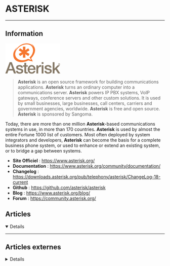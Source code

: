 # ASTERISK
---

## <i class="fa-solid fa-hashtag"></i> Information

![Logo](../../_media/apps/asterisk/asterisk_logo.png ':size=250 :no-zoom')


> <i class="fa-solid fa-quote-left"></i> **Asterisk** is an open source framework for building communications applications. **Asterisk** turns an ordinary computer into a communications server. **Asterisk** powers IP PBX systems, VoIP gateways, conference servers and other custom solutions. It is used by small businesses, large businesses, call centers, carriers and government agencies, worldwide. **Asterisk** is free and open source. **Asterisk** is sponsored by Sangoma.

Today, there are more than one million **Asterisk**-based communications systems in use, in more than 170 countries. **Asterisk** is used by almost the entire Fortune 1000 list of customers. Most often deployed by system integrators and developers, **Asterisk** can become the basis for a complete business phone system, or used to enhance or extend an existing system, or to bridge a gap between systems. <i class="fa-solid fa-quote-left fa-rotate-180"></i>

- <i class="fa-solid fa-globe"></i> **Site Officiel** : https://www.asterisk.org/
- <i class="fa-solid fa-book"></i> **Documentation** : https://www.asterisk.org/community/documentation/
- <i class="fa-solid fa-file-circle-question"></i> **Changelog** : https://downloads.asterisk.org/pub/telephony/asterisk/ChangeLog-18-current
- <i class="fa-brands fa-github"></i> **Github** : https://github.com/asterisk/asterisk
- <i class="fab fa-blogger-b"></i> **Blog** : https://www.asterisk.org/blog/
- <i class="fas fa-comments"></i> **Forum** : https://community.asterisk.org/

## <i class="fa-regular fa-newspaper"></i> Articles

<details open>

</details>

---

## <i class="fa-solid fa-glasses"></i> Articles externes

<details>

- [An introduction to Asterisk](https://www.redhat.com/sysadmin/introduction-asterisk)
- [Connect an Asterisk system to the public switched telephone network](https://www.redhat.com/sysadmin/asterisk-public-switched-telephone-network)
- [How to configure a SIP endpoint for intra-office calling](https://www.redhat.com/sysadmin/sip-endpoint)
- [How to configure an Asterisk dialplan for intra-office calling](https://www.redhat.com/sysadmin/asterisk-dialplan)
- [How To Install Asterisk 17 VoIP Server on Ubuntu 20.04](https://www.howtoforge.com/how-to-install-asterisk-17-on-ubuntu-2004/)
- [How to Install Asterisk 18 on Ubuntu 20.04](https://linoxide.com/install-asterisk-on-ubuntu-20-04/)
- [How to Install Asterisk 18 VoIP Server on CentOS 8](https://www.howtoforge.com/how-to-install-asterisk-18-on-centos-8/)
- [How to install Asterisk on Linux](https://www.redhat.com/sysadmin/install-asterisk-linux)
- [How to Install Asterisk on Ubuntu 20.04](https://linuxize.com/post/how-to-install-asterisk-on-ubuntu-20-04/)


</details>
